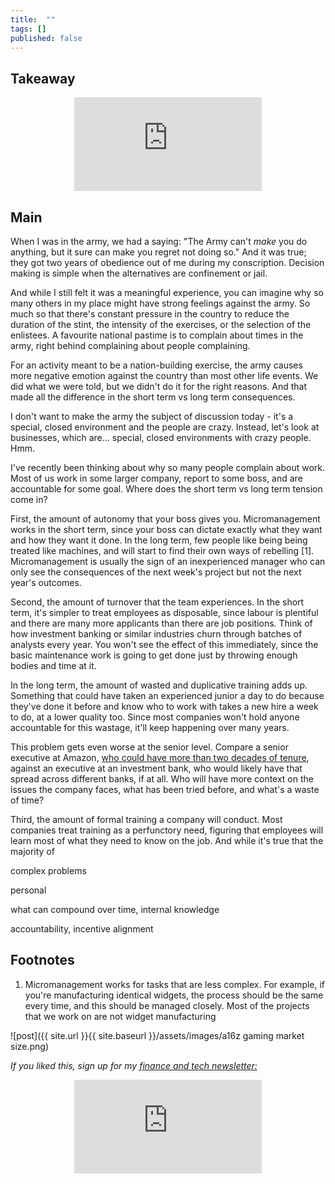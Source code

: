 ```yaml
---
title:  ""  
tags: []
published: false
---
```


## Takeaway

<style>
      .iframe-container {
        overflow: hidden;        
        padding-top: 50%; <!-- Calculated from the aspect ration of the content (in case of 16:9 it is 9/16= 0.5625) -->
        position: relative;
      }
      .iframe-container iframe { 
         border: 0;
         height: 100%; <!-- Finally, width and height are set to 100% so the iframe takes up 100% of the containers space. -->
         left: 0;
         position: absolute;
         top: 0;
         width: 100%;
         display: block;
         margin: 0 auto; <!-- center image -->
      }
      <!-- 4x3 Aspect Ratio -->
      .iframe-container-4x3 {
        padding-top: 75%;
      }
</style> 

<div class="iframe-container-4x3">
  <p align="center"><iframe src="https://avoidboringpeople.substack.com/embed" frameborder="0" scrolling="no"> </iframe></p>
</div>

## Main

When I was in the army, we had a saying: "The Army can't *make* you do anything, but it sure can make you regret not doing so." And it was true; they got two years of obedience out of me during my conscription. Decision making is simple when the alternatives are confinement or jail.

And while I still felt it was a meaningful experience, you can imagine why so many others in my place might have strong feelings against the army. So much so that there's constant pressure in the country to reduce the duration of the stint, the intensity of the exercises, or the selection of the enlistees. A favourite national pastime is to complain about times in the army, right behind complaining about people complaining. 

For an activity meant to be a nation-building exercise, the army causes more negative emotion against the country than most other life events. We did what we were told, but we didn't do it for the right reasons. And that made all the difference in the short term vs long term consequences.

I don't want to make the army the subject of discussion today - it's a special, closed environment and the people are crazy. Instead, let's look at businesses, which are... special, closed environments with crazy people. Hmm.

I've recently been thinking about why so many people complain about work. Most of us work in some larger company, report to some boss, and are accountable for some goal. Where does the short term vs long term tension come in?

First, the amount of autonomy that your boss gives you. Micromanagement works in the short term, since your boss can dictate exactly what they want and how they want it done. In the long term, few people like being being treated like machines, and will start to find their own ways of rebelling \[1\]. Micromanagement is usually the sign of an inexperienced manager who can only see the consequences of the next week's project but not the next year's outcomes.

Second, the amount of turnover that the team experiences. In the short term, it's simpler to treat employees as disposable, since labour is plentiful and there are many more applicants than there are job positions. Think of how investment banking or similar industries churn through batches of analysts every year. You won't see the effect of this immediately, since the basic maintenance work is going to get done just by throwing enough bodies and time at it.

In the long term, the amount of wasted and duplicative training adds up. Something that could have taken an experienced junior a day to do because they've done it before and know who to work with takes a new hire a week to do, at a lower quality too. Since most companies won't hold anyone accountable for this wastage, it'll keep happening over many years.

This problem gets even worse at the senior level. Compare a senior executive at Amazon, [who could have more than two decades of tenure](https://www.seattletimes.com/business/amazon/whos-in-charge-at-amazon-moves-on-secretive-s-team-signal-tech-giants-priorities/ "amzn"), against an executive at an investment bank, who would likely have that spread across different banks, if at all. Who will have more context on the issues the company faces, what has been tried before, and what's a waste of time?

Third, the amount of formal training a company will conduct. Most companies treat training as a perfunctory need, figuring that employees will learn most of what they need to know on the job. And while it's true that the majority of 

complex problems

personal

what can compound over time, internal knowledge

accountability, incentive alignment

## Footnotes

1. Micromanagement works for tasks that are less complex. For example, if you're manufacturing identical widgets, the process should be the same every time, and this should be managed closely. Most of the projects that we work on are not widget manufacturing

![post]({{ site.url }}{{ site.baseurl }}/assets/images/a16z gaming market size.png)

*If you liked this, sign up for my [finance and tech newsletter:](https://avoidboringpeople.substack.com/ "ABP")*

<div class="iframe-container-4x3">
  <p align="center"><iframe src="https://avoidboringpeople.substack.com/embed" frameborder="0" scrolling="no"> </iframe></p>
</div>
